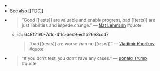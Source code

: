 -
- See also [[TDD]]
- > “Good [[tests]] are valuable and enable progress, bad [[tests]] are just liabilities and impede change.” — [Mat Lehmann](https://twitter.com/matlehmann/status/1641002973445734406) #quote
	- id:: 648f2190-7c1c-411c-aec9-ed1b26e3cdd7
	  > “bad [[tests]] are worse than no [[tests]]” — [Vladimir Khorikov](https://twitter.com/matlehmann/status/1640439797234671625) #quote
- > “If you don’t test, you don’t have any cases.” — [Donald Trump](https://kffhealthnews.org/news/trumps-take-on-covid-testing-misses-public-health-realities/) #quote